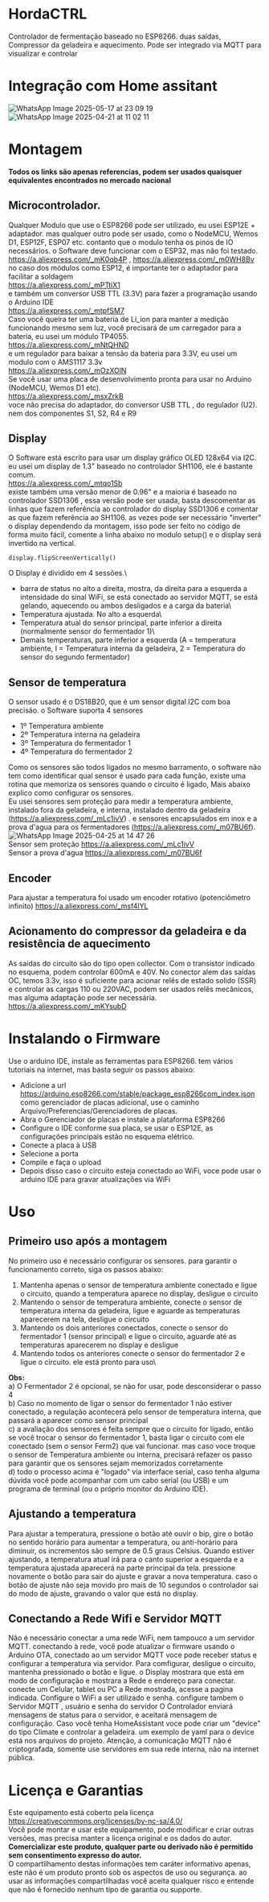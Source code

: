 # HordaCTRL
Controlador de fermentação baseado no ESP8266. duas saídas, Compressor da geladeira e aquecimento.
Pode ser integrado via MQTT para visualizar e controlar
# Integração com Home assitant
![WhatsApp Image 2025-05-17 at 23 09 19](https://github.com/user-attachments/assets/3785a076-1423-47dd-9591-e21577557605)![WhatsApp Image 2025-04-21 at 11 02 11](https://github.com/user-attachments/assets/abb5f350-4ea6-4e9c-a4a6-9313fe1ff0e2)
# Montagem
**Todos os links são apenas referencias, podem ser usados quaisquer equivalentes encontrados no mercado nacional**
## Microcontrolador.
Qualquer Modulo que use o ESP8266 pode ser utilizado, eu usei ESP12E + adaptador. mas qualquer outro pode ser usado, como o NodeMCU, Wemos D1, ESP12F, ESP07 etc. contanto que o modulo tenha os pinos de IO necessários. o Software deve funcionar com o ESP32, mas não foi testado.  
https://a.aliexpress.com/_mK0qb4P , https://a.aliexpress.com/_m0WH8Bv  
no caso dos módulos como ESP12, é importante ter o adaptador para facilitar a soldagem  
https://a.aliexpress.com/_mPTtiX1  
e também um conversor USB TTL (3.3V) para fazer a programação usando o Arduino IDE  
https://a.aliexpress.com/_mtpfSM7  
Caso você queira ter uma bateria de Li_ion para manter a medição funcionando mesmo sem luz, você precisará de um carregador para a bateria, eu usei um módulo TP4055.  
https://a.aliexpress.com/_mNtQHND  
e um regulador para baixar a tensão da bateria para 3.3V, eu usei um modulo com o AMS1117 3.3v  
https://a.aliexpress.com/_mOzXOlN  
Se você usar uma placa de desenvolvimento pronta para usar no Arduino (NodeMCU, Wemos D1 etc).  
https://a.aliexpress.com/_msxZrkB  
voce não precisa do adaptador, do conversor USB TTL , do regulador (U2). nem dos componentes S1, S2, R4 e R9
## Display
O Software está escrito para usar um display gráfico OLED 128x64 via I2C.
eu usei um display de 1.3" baseado no controlador SH1106, ele é bastante comum.  
https://a.aliexpress.com/_mtqo1Sb  
existe também uma versão menor de 0.96" e a maioria é baseado no controlador SSD1306 , essa versão pode ser usada, basta descomentar as linhas que fazem referência ao controlador do display SSD1306 e comentar as que fazem referência ao SH1106. as vezes pode ser necessário "inverter" o display dependendo da montagem, isso pode ser feito no código de forma muito fácil, comente a linha abaixo no modulo setup() e o display será invertido na vertical.  
```
display.flipScreenVertically()
```
O Display é dividido em 4 sessões.\
- barra de status no alto a direita, mostra, da direita para a esquerda a intensidade do sinal WiFi, se está conectado ao servidor MQTT, se está gelando, aquecendo ou ambos desligados e a carga da bateria\
- Temperatura ajustada.  No alto a esquerda\ 
- Temperatura atual do sensor principal, parte inferior a direita (normalmente sensor do fermentador 1)\
- Demais temperaturas, parte inferior a esquerda (A = temperatura ambiente, I = Temperatura interna da geladeira, 2 = Temperatura do sensor do segundo fermentador)
## Sensor de temperatura
O sensor usado é o DS18B20, que é um sensor digital I2C com boa precisão.
o Software suporta 4 sensores
 - 1º Temperatura ambiente
 - 2º Temperatura interna na geladeira
 - 3º Temperatura do fermentador 1
 - 4º Temperatura do fermentador 2

Como os sensores são todos ligados no mesmo barramento, o software não tem como identificar qual sensor é usado para cada função, existe uma rotina que memoriza os sensores quando o circuito é ligado, Mais abaixo explico como configurar os sensores.\
Eu usei sensores sem proteção para medir a temperatura ambiente, instalado fora da geladeira, e interna, instalado dentro da geladeira (https://a.aliexpress.com/_mLc1ivV) .
e sensores encapsulados em inox e a prova d'agua para os fermentadores (https://a.aliexpress.com/_m07BU6f).
![WhatsApp Image 2025-04-25 at 14 47 26](https://github.com/user-attachments/assets/3a46b935-dc83-44da-a4e7-06d64d4befc1)  
Sensor sem proteção https://a.aliexpress.com/_mLc1ivV  
Sensor a prova d'agua https://a.aliexpress.com/_m07BU6f 
## Encoder
Para ajustar a temperatura foi usado um encoder rotativo (potenciômetro infinito)
https://a.aliexpress.com/_msf4IYL
## Acionamento do compressor da geladeira e da resistência de aquecimento
As saídas do circuito são do tipo open collector. Com o transístor indicado no esquema, podem controlar 600mA e 40V. No conector alem das saídas OC, temos 3.3v, isso é suficiente para acionar relês de estado solido (SSR) e controlar as cargas 110 ou 220VAC, podem ser usados relês mecânicos, mas alguma adaptação pode ser necessária.  
https://a.aliexpress.com/_mKYsubD
# Instalando o Firmware
Use o arduino IDE, instale as ferramentas para ESP8266. tem vários tutoriais na internet, mas basta seguir os passos abaixo:  
- Adicione a url https://arduino.esp8266.com/stable/package_esp8266com_index.json como gerenciador de placas adicional, use o caminho Arquivo/Preferencias/Gerenciadores de placas.
- Abra o Gerenciador de placas e instale a plataforma ESP8266
- Configure o IDE conforme sua placa, se usar o ESP12E, as configurações principais estão no esquema elétrico.
- Conecte a placa à USB
- Selecione a porta
- Compile e faça o upload
- Depois disso caso o circuito esteja conectado ao WiFi, voce pode usar o arduino IDE para gravar atualizações via WiFi 
# Uso
## Primeiro uso após a montagem
No primeiro uso é necessário configurar os sensores. para garantir o funcionamento correto, siga os passos abaixo:
1. Mantenha apenas o sensor de temperatura ambiente conectado e ligue o circuito, quando a temperatura aparece no display, desligue o circuito
2. Mantendo o sensor de temperatura ambiente, conecte o sensor de temperatura interna da geladeira, ligue e aguarde as temperaturas aparecerem na tela, desligue o circuito
3. Mantendo os dois anteriores conectados, conecte o sensor do fermentador 1 (sensor principal) e ligue o circuito, aguarde até as temperaturas aparecerem no display e desligue
4. Mantendo todos os anteriores conecte o sensor do fermentador 2 e ligue o circuito. ele está pronto para uso\

**Obs:**  
a) O Fermentador 2 é opcional, se não for usar, pode desconsiderar o passo 4\
b) Caso no momento de ligar o sensor do fermentador 1 não estiver conectado, a regulação acontecerá pelo sensor de temperatura interna, que passará a aparecer como sensor principal\
c) a avaliação dos sensores é feita sempre que o circuito for ligado, então se você trocar o sensor do fermentador 1, basta ligar o circuito com ele conectado (sem o sensor Ferm2) que vai funcionar. mas caso voce troque o sensor de Temperatura ambiente ou interna, precisará refazer os passo para garantir que os sensores sejam memorizados corretamente\
d) todo o processo acima é "logado" via interface serial, caso tenha alguma dúvida você pode acompanhar com um  cabo serial (ou USB) e um programa de terminal (ou o próprio monitor do Arduino IDE).  
## Ajustando a temperatura
Para ajustar a temperatura, pressione o botão até ouvir o bip, gire o botão no sentido horário para aumentar a temperatura, ou anti-horário para diminuir, os incrementos são sempre de 0.5 graus Celsius. Quando estiver ajustando, a temperatura atual irá para o canto superior a esquerda e a temperatura ajustada aparecerá na parte principal da tela. pressione novamente o botão para sair do ajuste e gravar a nova temperatura. caso o botão de ajuste não seja movido pro mais de 10 segundos o controlador sai do modo de ajuste, gravando o valor que está no display.
## Conectando a Rede Wifi e Servidor MQTT
Não é necessário conectar a uma rede WiFi, nem tampouco a um servidor MQTT. conectando à rede, você pode atualizar o firmware usando o Arduino OTA, conectado ao um servidor MQTT voce pode receber status e configurar a temperatura via servidor.
Para comfigurar, desligue o circuito, mantenha pressionado o botão e ligue. o Display mostrara que está em modo de configuração e mostrara a Rede e endereço para conectar.
conecte um Celular, tablet ou PC a Rede mostrada, acesse a pagina indicada.
Configure o WiFi a ser utilizado e senha. configure tambem o Servidor MQTT , usuário e senha do servidor
O Controlador enviará mensagens de status para o servidor, e aceitará mensagem de configuração. Caso você tenha HomeAssistant voce pode criar um "device" do tipo Climate e controlar a geladeira. um exemplo de yaml para o device está nos arquivos do projeto. Atenção, a comunicação MQTT não é criptografada, somente use servidores em sua rede interna, não na internet pública.
# Licença e Garantias
Este equipamento está coberto pela licença https://creativecommons.org/licenses/by-nc-sa/4.0/  
Você pode montar e usar este equipamento, pode modificar e criar outras versões, mas precisa manter a licença original e os dados do autor.  
**Comercializar este produto, qualquer parte ou derivado não é permitido sem consentimento expresso do autor.**  
O compartilhamento destas informações tem caráter informativo apenas, este não é um produto pronto sob os aspectos de uso ou segurança. ao usar as informações compartilhadas você aceita qualquer risco e entende que não é fornecido nenhum tipo de garantia ou supporte.
